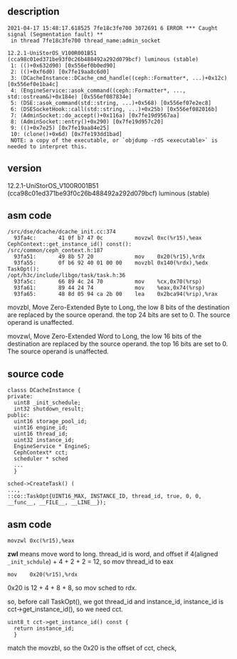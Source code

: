 ## description
```
2021-04-17 15:48:17.618525 7fe18c3fe700 3072691 6 ERROR *** Caught signal (Segmentation fault) **
 in thread 7fe18c3fe700 thread_name:admin_socket

12.2.1-UniStorOS_V100R001B51 (cca98c01ed371be93f0c26b488492a292d079bcf) luminous (stable)
 1: (()+0x632d90) [0x556ef0b0ed90]
 2: (()+0xf6d0) [0x7fe19aa8c6d0]
 3: (DCacheInstance::DCache_cmd_handle((ceph::Formatter*, ...)+0x12c) [0x556ef0e1ba4c]
 4: (EngineService::asok_command((ceph::Formatter*, ..., std::ostream&)+0x184e) [0x556ef087834e]
 5: (DSE::asok_command(std::string, ...)+0x568) [0x556ef07e2ec8]
 6: (DSESocketHook::call(std::string, ...)+0x25b) [0x556ef082016b]
 7: (AdminSocket::do_accept()+0x116a) [0x7fe19d9567aa]
 8: (AdminSocket::entry()+0x290) [0x7fe19d957c20]
 9: (()+0x7e25) [0x7fe19aa84e25]
 10: (clone()+0x6d) [0x7fe193dd1bad]
 NOTE: a copy of the executable, or `objdump -rdS <executable>` is needed to interpret this.

```

## version
12.2.1-UniStorOS_V100R001B51 (cca98c01ed371be93f0c26b488492a292d079bcf) luminous (stable)

##  asm code
```
/src/dse/dcache/dcache_init.cc:374
  93fa4c:       41 0f b7 47 0c          movzwl 0xc(%r15),%eax
CephContext::get_instance_id() const():
/src/common/ceph_context.h:187
  93fa51:       49 8b 57 20             mov    0x20(%r15),%rdx
  93fa55:       0f b6 92 40 01 00 00    movzbl 0x140(%rdx),%edx
TaskOpt():
/opt/h3c/include/libgo/task/task.h:36
  93fa5c:       66 89 4c 24 70          mov    %cx,0x70(%rsp)
  93fa61:       89 44 24 74             mov    %eax,0x74(%rsp)
  93fa65:       48 8d 05 94 ca 2b 00    lea    0x2bca94(%rip),%rax
```
movzbl, Move Zero-Extended Byte to Long, the low 8 bits of the destination are replaced by the source operand. the top 24 bits are set to 0. The source operand is unaffected.

movzwl, Move Zero-Extended Word to Long, the low 16 bits of the destination are replaced by the source operand. the top 16 bits are set to 0. The source operand is unaffected.

## source code
```
classs DCacheInstance {
private: 
  uint8 _init_schedule;
  int32 shutdown_result;
public:
  uint16 storage_pool_id;
  uint16 engine_id;
  uint16 thread_id;
  uint32 instance_id;
  EngineService * EngineS;
  CephContext* cct;
  scheduler * sched
  ...
  }

sched->CreateTask() (
...,
::co::TaskOpt{UINT16_MAX, INSTANCE_ID, thread_id, true, 0, 0, __func__, __FILE__, __LINE__});
```

## asm  code
```
movzwl 0xc(%r15),%eax
```
**zwl** means move word to long.
thread_id is word, and offset if 4(aligned `_init_schdule`) + 4 + 2 + 2 = 12, so mov thread_id to eax

```
mov    0x20(%r15),%rdx
```
0x20 is 12 + 4 + 8 + 8, so mov sched to rdx.

so, before call TaskOpt(), we got thread_id and instance_id, instance_id is cct->get_instance_id(), so we need cct.

```
uint8_t cct->get_instance_id() const {
  return instance_id;
  }
```
match the movzbl, so the 0x20 is the offset of cct, check,
